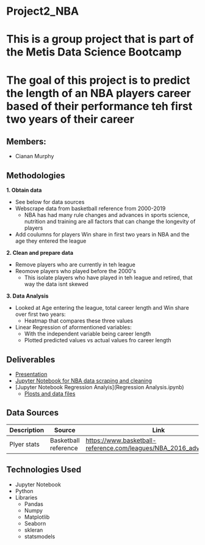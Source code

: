 # Project2_NBA
# This is a group project that is part of the Metis Data Science Bootcamp
# The goal of this project is to predict the length of an NBA players career based of their performance teh first two years of their career
## Members:
+ Cianan Murphy

## Methodologies
**1. Obtain data**
- See below for data sources
- Webscrape data from basketball reference from 2000-2019
  - NBA has had many rule changes and advances in sports science, nutrition and training are all factors that can change the longevity of players
- Add coulumns for players Win share in first two years in NBA and the age they entered the league

**2. Clean and prepare data**
- Remove players who are currently in teh league 
- Reomove players who played before the 2000's
  - This isolate players who have played in teh league and retired, that way the data isnt skewed
    
    
**3. Data Analysis**
- Looked at Age entering the league, total career length and Win share over first two years:
  - Heatmap that compares these three values
- Linear Regression of aformentioned variables:
  - With the independent variable being career length
  - Plotted predicted values vs actual values fro career length


## Deliverables
- [Presentation](NBA_per.pdf)
- [Jupyter Notebook for NBA data scraping and cleaning](Data_scraping.ipynb)
- [Jupyter Notebook Regression Analyis](Regression Analysis.ipynb)
  - [Plosts and data files](data)


## Data Sources

|Description|Source|Link|
|------------|------|-----|
|Plyer stats | Basketball reference | https://www.basketball-reference.com/leagues/NBA_2016_advanced.html |

## Technologies Used
* Jupyter Notebook
* Python
* Libraries
  * Pandas
  * Numpy
  * Matplotlib
  * Seaborn
  * skleran
  * statsmodels
